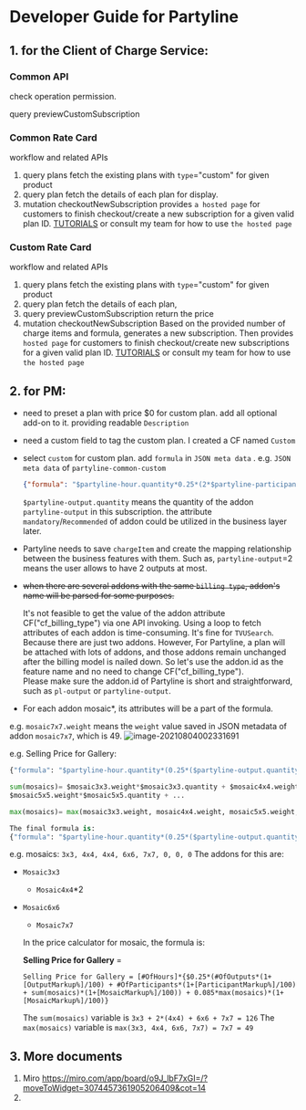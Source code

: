 # Developer Guide for Partyline

## 1. for the Client of Charge Service:

### Common API

check operation permission.

query previewCustomSubscription

### Common Rate Card

workflow and related APIs

1. query plans
   fetch the existing plans with `type`="custom" for given product
2. query plan
   fetch the details of each plan for display.
3. mutation checkoutNewSubscription
   provides `a hosted page` for customers to finish checkout/create a new subscription for a given valid plan ID. 
   [TUTORIALS](https://www.chargebee.com/checkout-portal-docs/checkout-new-tutorial.html) or consult my team for how to use `the hosted page`

### Custom Rate Card

workflow and related APIs

1. query plans
    fetch the existing plans with `type`="custom" for given product
2. query plan
    fetch the details of each plan, 
3. query previewCustomSubscription
    return the price
4. mutation checkoutNewSubscription
    Based on the provided number of charge items and formula, generates a new subscription. Then provides `hosted page` for customers to finish checkout/create new subscriptions for a given valid plan ID. 
    [TUTORIALS](https://www.chargebee.com/checkout-portal-docs/checkout-new-tutorial.html) or consult my team for how to use `the hosted page`

## 2. for PM:

* need to  preset a plan with price $0 for custom plan.  add all optional add-on to it. providing readable `Description`

* need a custom field to tag the custom plan. I created a CF named  `Custom`

* select `custom` for custom plan.  add `formula` in `JSON meta data` . 
  e.g. 
  `JSON meta data`  of `partyline-common-custom`

  ```json
  {"formula": "$partyline-hour.quantity*0.25*(2*$partyline-participant.quantity*(1+225/100)+$partyline-output.quantity*(1+225/100))"}
  ```

   `$partyline-output.quantity`  means the quantity of the addon `partyline-output` in this subscription.
the attribute  `mandatory`/`Recommended` of addon could be utilized in the business layer later.
  
* Partyline needs to save `chargeItem` and create the mapping relationship between the business features with them. 
  Such as,  `partyline-output`=2 means the user allows to have 2 outputs at most.

* ~~when there are several addons with the same `billing type`, addon's name will be parsed for some purposes.~~ 

  It's not feasible to get the value of the addon attribute CF("cf_billing_type") via one API invoking. Using a loop to fetch attributes of each addon is time-consuming. It's fine for `TVUSearch`. Because there are just two addons. However, For Partyline, a plan will be attached with lots of addons, and those addons remain unchanged after the billing model is nailed down. So let's use the addon.id as the feature name and no need to change CF("cf_billing_type").  
  Please make sure the addon.id of Partyline is short and straightforward, such as `pl-output` or `partyline-output`.
  
* For each addon mosaic*, its attributes will be a part of the formula.
  
e.g.  `mosaic7x7.weight` means the `weight` value saved in JSON metadata of addon `mosaic7x7`, which is 49.
  ![image-20210804002331691](C:\Users\justi\AppData\Roaming\Typora\typora-user-images\image-20210804002331691.png) 
  
  e.g. Selling Price for Gallery:
  
  ```python
  {"formula": "$partyline-hour.quantity*(0.25*($partyline-output.quantity*(1+2.5) + $partyline-participant.quantity*(1+2.5) + sum(mosaics)*(1+2.5) + 0.085*max(mosaics)*(1+2.5)}"}
  
  sum(mosaics)= $mosaic3x3.weight*$mosaic3x3.quantity + $mosaic4x4.weight*$mosaic4x4.quantity + 
  $mosaic5x5.weight*$mosaic5x5.quantity + ...
  
  max(mosaics)= max(mosaic3x3.weight, mosaic4x4.weight, mosaic5x5.weight, ...)

  The final formula is:
  {"formula": "$partyline-hour.quantity*(0.25*($partyline-output.quantity*(1+2.5) + $partyline-participant.quantity*(1+2.5) + ($mosaic3x3.weight*$mosaic3x3.quantity + mosaic4x4.weight*$mosaic4x4.quantity + $mosaic5x5.weight*$mosaic5x5.quantity + ...)*(1+2.5) + 0.085*max(mosaic3x3.weight, mosaic4x4.weight, mosaic5x5.weight, ...)*(1+2.5)}"}
  ```

  e.g. 
  mosaics: `3x3, 4x4, 4x4, 6x6, 7x7, 0, 0, 0`
  The addons for this are:
  
- `Mosaic3x3`
  - `Mosaic4x4`*2
- `Mosaic6x6`
  - `Mosaic7x7`

  In the price calculator for mosaic, the formula is:
  
  **Selling Price for Gallery** =

  ```
  Selling Price for Gallery = [#OfHours]*{$0.25*(#OfOutputs*(1+[OutputMarkup%]/100) + #OfParticipants*(1+[ParticipantMarkup%]/100) + sum(mosaics)*(1+[MosaicMarkup%]/100)) + 0.085*max(mosaics)*(1+[MosaicMarkup%]/100)}
  ```
  
  The `sum(mosaics)` variable is `3x3 + 2*(4x4) + 6x6 + 7x7 = 126`
  The `max(mosaics)` variable is `max(3x3, 4x4, 6x6, 7x7) = 7x7 = 49`

## 3. More documents

1. Miro
   https://miro.com/app/board/o9J_lbF7xGI=/?moveToWidget=3074457361905206409&cot=14
2. 

